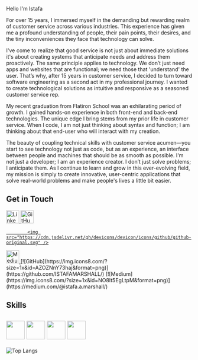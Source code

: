Hello I'm Istafa 

For over 15 years, I immersed myself in the demanding but rewarding realm of customer service across various industries. This experience has given me a profound understanding of people, their pain points, their desires, and the tiny inconveniences they face that technology can solve. 

I've come to realize that good service is not just about immediate solutions it's about creating systems that anticipate needs and address them proactively. The same principle applies to technology. We don’t just need apps and websites that are functional; we need those that 'understand' the user. That’s why, after 15 years in customer service, I decided to turn toward software engineering as a second act in my professional journey. I wanted to create technological solutions as intuitive and responsive as a seasoned customer service rep.

My recent graduation from Flatiron School was an exhilarating period of growth. I gained hands-on experience in both front-end and back-end technologies. The unique edge I bring stems from my prior life in customer service. When I code, I am not just thinking about syntax and function; I am thinking about that end-user who will interact with my creation.

The beauty of coupling technical skills with customer service acumen—you start to see technology not just as code, but as an experience, an interface between people and machines that should be as smooth as possible. I'm not just a developer; I am an experience creator. I don’t just solve problems; I anticipate them. As I continue to learn and grow in this ever-evolving field, my mission is simply to create innovative, user-centric applications that solve real-world problems and make people's lives a little bit easier.

Get in Touch
---

<a href="https://www.linkedin.com/in/istafa-a-marshall/">
  <img src="https://cdn.jsdelivr.net/gh/devicons/devicon/icons/linkedin/linkedin-original.svg" alt="LinkedIn" width="35" height="35">
</a>
<a href="https://github.com/ISTAFAMARSHALL/">
  <img src="https://cdn.jsdelivr.net/gh/devicons/devicon/icons/github/github-original.svg" alt="GitHub" width="35" height="35">
  
            <img src="https://cdn.jsdelivr.net/gh/devicons/devicon/icons/github/github-original.svg" />
          
</a>
<a href="https://medium.com/@istafa.a.marshall/">
  <img src="https://img.icons8.com/?size=1x&id=NO8It5EgLtpM&format=png" alt="Medium" width="35" height="35">
</a>
[![GitHub](https://img.icons8.com/?size=1x&id=AZOZNnY73haj&format=png)](https://github.com/ISTAFAMARSHALL/)
[![Medium](https://img.icons8.com/?size=1x&id=NO8It5EgLtpM&format=png)](https://medium.com/@istafa.a.marshall/)

Skills
---
<img src="https://cdn.jsdelivr.net/gh/devicons/devicon/icons/javascript/javascript-original.svg" width="50" height="50"/> <img src="https://cdn.jsdelivr.net/gh/devicons/devicon/icons/react/react-original-wordmark.svg" width="50" height="50" /> <img src="https://cdn.jsdelivr.net/gh/devicons/devicon/icons/ruby/ruby-plain-wordmark.svg" width="50" height="50"/> <img src="https://cdn.jsdelivr.net/gh/devicons/devicon/icons/rails/rails-original-wordmark.svg" width="50" height="50"/>
---
![Top Langs](https://github-readme-stats.vercel.app/api/top-langs/?username=istafamarshall&layout=compact)
